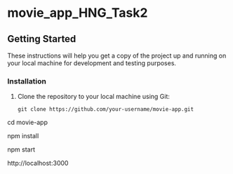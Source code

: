 # movie_app_HNG_Task2


## Getting Started

These instructions will help you get a copy of the project up and running on your local machine for development and testing purposes.

### Installation

1. Clone the repository to your local machine using Git:

   ```shell
   git clone https://github.com/your-username/movie-app.git

cd movie-app

npm install

npm start

http://localhost:3000

